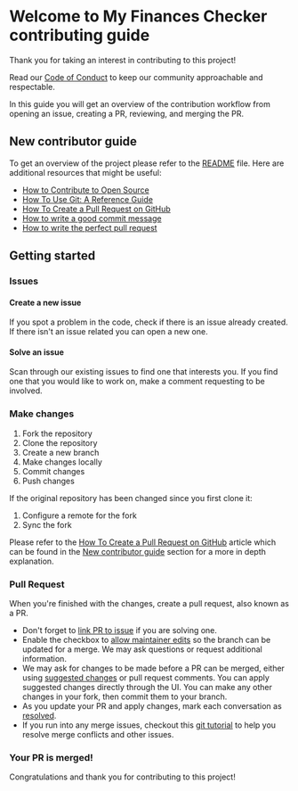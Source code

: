# Welcome to My Finances Checker contributing guide

Thank you for taking an interest in contributing to this project!

Read our [Code of Conduct](https://github.com/samc18/my-finances-checker/blob/master/CODE_OF_CONDUCT.md) to keep our community approachable and respectable.

In this guide you will get an overview of the contribution workflow from opening an issue, creating a PR, reviewing, and merging the PR.

## New contributor guide

To get an overview of the project please refer to the [README](https://github.com/samc18/my-finances-checker/blob/master/README.md) file. Here are additional resources that might be useful:

- [How to Contribute to Open Source](https://opensource.guide/how-to-contribute/)
- [How To Use Git: A Reference Guide](https://www.digitalocean.com/community/cheatsheets/how-to-use-git-a-reference-guide)
- [How To Create a Pull Request on GitHub](https://www.digitalocean.com/community/tutorials/how-to-create-a-pull-request-on-github)
- [How to write a good commit message](https://dev.to/chrissiemhrk/git-commit-message-5e21)
- [How to write the perfect pull request](https://github.blog/2015-01-21-how-to-write-the-perfect-pull-request/)

## Getting started

### Issues

#### Create a new issue
If you spot a problem in the code, check if there is an issue already created. If there isn't an issue related you can open a new one.

#### Solve an issue
Scan through our existing issues to find one that interests you. If you find one that you would like to work on, make a comment requesting to be involved.

### Make changes

1. Fork the repository
2. Clone the repository
3. Create a new branch
4. Make changes locally
5. Commit changes
6. Push changes

If the original repository has been changed since you first clone it:

1. Configure a remote for the fork
2. Sync the fork

Please refer to the [How To Create a Pull Request on GitHub](https://www.digitalocean.com/community/tutorials/how-to-create-a-pull-request-on-github) article which 
can be found in the [New contributor guide](https://github.com/samc18/my-finances-checker/new/master#new-contributor-guide) section for a more in depth explanation.

### Pull Request

When you're finished with the changes, create a pull request, also known as a PR.

- Don't forget to [link PR to issue](https://docs.github.com/en/issues/tracking-your-work-with-issues/linking-a-pull-request-to-an-issue) if you are solving one.
- Enable the checkbox to [allow maintainer edits](https://docs.github.com/en/pull-requests/collaborating-with-pull-requests/working-with-forks/allowing-changes-to-a-pull-request-branch-created-from-a-fork) so the branch can be updated for a merge. We may ask questions or request additional information.
- We may ask for changes to be made before a PR can be merged, either using [suggested changes](https://docs.github.com/en/pull-requests/collaborating-with-pull-requests/reviewing-changes-in-pull-requests/incorporating-feedback-in-your-pull-request) or pull request comments. You can apply suggested changes directly through the UI. You can make any other changes in your fork, then commit them to your branch.
- As you update your PR and apply changes, mark each conversation as [resolved](https://docs.github.com/en/pull-requests/collaborating-with-pull-requests/reviewing-changes-in-pull-requests/commenting-on-a-pull-request#resolving-conversations).
- If you run into any merge issues, checkout this [git tutorial](https://github.com/skills/resolve-merge-conflicts) to help you resolve merge conflicts and other issues.

### Your PR is merged!

Congratulations and thank you for contributing to this project!
